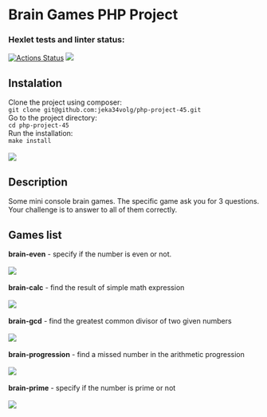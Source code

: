 # Brain Games PHP Project
### Hexlet tests and linter status:
[![Actions Status](https://github.com/jeka34volg/php-project-45/workflows/hexlet-check/badge.svg)](https://github.com/jeka34volg/php-project-45/actions)
<a href="https://codeclimate.com/github/jeka34volg/php-project-45/maintainability"><img src="https://api.codeclimate.com/v1/badges/4f1528020c29f41fdef2/maintainability" /></a></br>

## Instalation
Clone the project using composer: </br>
`git clone git@github.com:jeka34volg/php-project-45.git`</br>
Go to the project directory: </br>
`cd php-project-45`</br>
Run the installation: </br>
`make install` </br></br>
<a href="https://asciinema.org/a/607010" target="_blank"><img src="https://asciinema.org/a/607010.svg" /></a>

## Description
Some mini console brain games.
The specific game ask you for 3 questions.
Your challenge is to answer to all of them correctly.

## Games list
**brain-even** - specify if the number is even or not. </br></br>
<a href="https://asciinema.org/a/607030" target="_blank"><img src="https://asciinema.org/a/607030.svg" /></a></br></br>
**brain-calc** - find the result of simple math expression </br></br>
<a href="https://asciinema.org/a/606556" target="_blank"><img src="https://asciinema.org/a/606556.svg" /></a></br></br>
**brain-gcd** - find the greatest common divisor of two given numbers </br></br>
<a href="https://asciinema.org/a/606910" target="_blank"><img src="https://asciinema.org/a/606910.svg" /></a></br></br>
**brain-progression** - find a missed number in the arithmetic progression </br></br>
<a href="https://asciinema.org/a/606569" target="_blank"><img src="https://asciinema.org/a/606569.svg" /></a></br></br>
**brain-prime** - specify if the number is prime or not </br></br>
<a href="https://asciinema.org/a/606741" target="_blank"><img src="https://asciinema.org/a/606741.svg" /></a></br></br>
